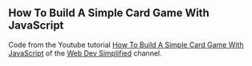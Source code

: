 ## How To Build A Simple Card Game With JavaScript

Code from the Youtube tutorial [How To Build A Simple Card Game With JavaScript](https://www.youtube.com/watch?v=NxRwIZWjLtE) of the [Web Dev Simplified](https://www.youtube.com/channel/UCFbNIlppjAuEX4znoulh0Cw) channel.

